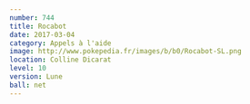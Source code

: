 ```yaml
---
number: 744
title: Rocabot
date: 2017-03-04
category: Appels à l'aide
image: http://www.pokepedia.fr/images/b/b0/Rocabot-SL.png
location: Colline Dicarat
level: 10
version: Lune
ball: net
---
```

